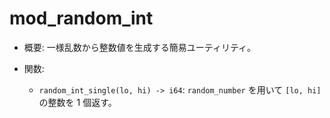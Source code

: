 # mod_random_int

- 概要: 一様乱数から整数値を生成する簡易ユーティリティ。

- 関数:
  - `random_int_single(lo, hi) -> i64`: `random_number` を用いて `[lo, hi]` の整数を 1 個返す。

